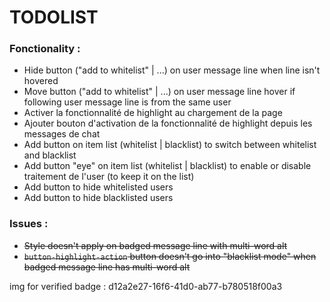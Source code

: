 # TODOLIST

### Fonctionality :

- Hide button ("add to whitelist" | ...) on user message line when line isn't hovered
- Move button ("add to whitelist" | ...) on user message line hover if following user message line is from the same user
- Activer la fonctionnalité de highlight au chargement de la page
- Ajouter bouton d'activation de la fonctionnalité de highlight depuis les messages de chat
- Add button on item list (whitelist | blacklist) to switch between whitelist and blacklist
- Add button "eye" on item list (whitelist | blacklist) to enable or disable traitement de l'user (to keep it on the list)
- Add button to hide whitelisted users
- Add button to hide blacklisted users

### Issues :

- ~~Style doesn't apply on badged message line with multi-word alt~~
- ~~`button-highlight-action` button doesn't go into "blacklist mode" when badged message line has multi-word alt~~


<!-- Keep -->
img for verified badge : d12a2e27-16f6-41d0-ab77-b780518f00a3 
